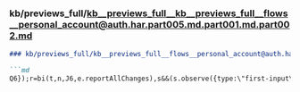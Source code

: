 ### kb/previews_full/kb__previews_full__kb__previews_full__flows__personal_account@auth.har.part005.md.part001.md.part002.md

```md
### kb/previews_full/kb__previews_full__flows__personal_account@auth.har.part005.md.part001.md (part 002)

```md
Q6});r=bi(t,n,J6,e.reportAllChanges),s&&(s.observe({type:\"first-input\",buffered:!
```

```

```
